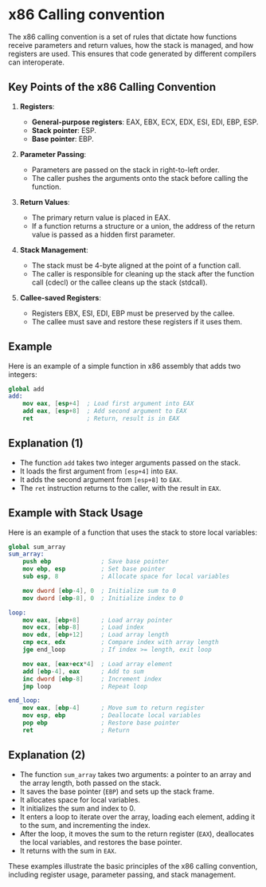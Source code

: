 # x86 Calling convention

The x86 calling convention is a set of rules that dictate how functions receive parameters and return values, how the stack is managed, and how registers are used. This ensures that code generated by different compilers can interoperate.

## Key Points of the x86 Calling Convention

1. **Registers**:
    - **General-purpose registers**: EAX, EBX, ECX, EDX, ESI, EDI, EBP, ESP.
    - **Stack pointer**: ESP.
    - **Base pointer**: EBP.

2. **Parameter Passing**:
    - Parameters are passed on the stack in right-to-left order.
    - The caller pushes the arguments onto the stack before calling the function.

3. **Return Values**:
    - The primary return value is placed in EAX.
    - If a function returns a structure or a union, the address of the return value is passed as a hidden first parameter.

4. **Stack Management**:
    - The stack must be 4-byte aligned at the point of a function call.
    - The caller is responsible for cleaning up the stack after the function call (cdecl) or the callee cleans up the stack (stdcall).

5. **Callee-saved Registers**:
    - Registers EBX, ESI, EDI, EBP must be preserved by the callee.
    - The callee must save and restore these registers if it uses them.

## Example

Here is an example of a simple function in x86 assembly that adds two integers:

```nasm
global add
add:
    mov eax, [esp+4]  ; Load first argument into EAX
    add eax, [esp+8]  ; Add second argument to EAX
    ret               ; Return, result is in EAX
```

## Explanation (1)

- The function `add` takes two integer arguments passed on the stack.
- It loads the first argument from `[esp+4]` into `EAX`.
- It adds the second argument from `[esp+8]` to `EAX`.
- The `ret` instruction returns to the caller, with the result in `EAX`.

## Example with Stack Usage

Here is an example of a function that uses the stack to store local variables:

```nasm
global sum_array
sum_array:
    push ebp              ; Save base pointer
    mov ebp, esp          ; Set base pointer
    sub esp, 8            ; Allocate space for local variables

    mov dword [ebp-4], 0  ; Initialize sum to 0
    mov dword [ebp-8], 0  ; Initialize index to 0

loop:
    mov eax, [ebp+8]      ; Load array pointer
    mov ecx, [ebp-8]      ; Load index
    mov edx, [ebp+12]     ; Load array length
    cmp ecx, edx          ; Compare index with array length
    jge end_loop          ; If index >= length, exit loop

    mov eax, [eax+ecx*4]  ; Load array element
    add [ebp-4], eax      ; Add to sum
    inc dword [ebp-8]     ; Increment index
    jmp loop              ; Repeat loop

end_loop:
    mov eax, [ebp-4]      ; Move sum to return register
    mov esp, ebp          ; Deallocate local variables
    pop ebp               ; Restore base pointer
    ret                   ; Return
```

## Explanation (2)

- The function `sum_array` takes two arguments: a pointer to an array and the array length, both passed on the stack.
- It saves the base pointer (`EBP`) and sets up the stack frame.
- It allocates space for local variables.
- It initializes the sum and index to 0.
- It enters a loop to iterate over the array, loading each element, adding it to the sum, and incrementing the index.
- After the loop, it moves the sum to the return register (`EAX`), deallocates the local variables, and restores the base pointer.
- It returns with the sum in `EAX`.

These examples illustrate the basic principles of the x86 calling convention, including register usage, parameter passing, and stack management.